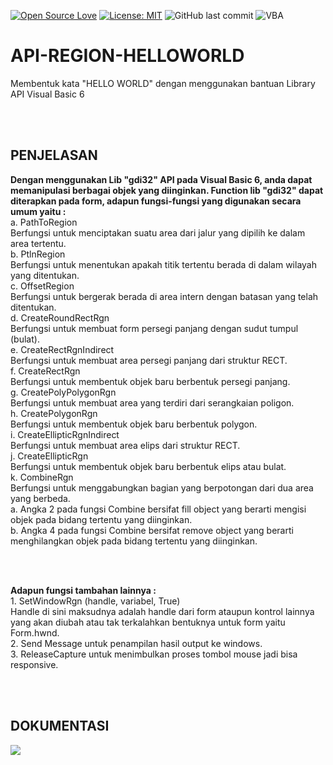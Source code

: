 [![Open Source Love](https://badges.frapsoft.com/os/v1/open-source.svg?style=flat)](https://github.com/ellerbrock/open-source-badges/)
[![License: MIT](https://img.shields.io/badge/License-MIT-green.svg)](https://opensource.org/licenses/MIT)
![GitHub last commit](https://img.shields.io/github/last-commit/devancakra/API-REGION-HELLOWORLD)
![VBA](https://img.shields.io/badge/visual-basic6-blue.svg?&style=flat&logo=VB6&logoColor=%23F7DF1E)

# API-REGION-HELLOWORLD
Membentuk kata "HELLO WORLD" dengan menggunakan bantuan Library API Visual Basic 6

<br>
<br>

## PENJELASAN
<p><b>Dengan menggunakan Lib "gdi32" API pada Visual Basic 6, anda dapat memanipulasi berbagai objek yang diinginkan. Function lib "gdi32" dapat diterapkan pada form, adapun fungsi-fungsi yang digunakan secara umum yaitu :</b><br>
a. PathToRegion<br>
Berfungsi untuk menciptakan suatu area dari jalur yang dipilih ke dalam area tertentu.<br>
b. PtlnRegion<br>
Berfungsi untuk menentukan apakah titik tertentu berada di dalam wilayah yang ditentukan.<br>
c. OffsetRegion<br>
Berfungsi untuk bergerak berada di area intern dengan batasan yang telah ditentukan.<br>
d. CreateRoundRectRgn<br>
Berfungsi untuk membuat form persegi panjang dengan sudut tumpul (bulat).<br>
e. CreateRectRgnIndirect<br>
Berfungsi untuk membuat area persegi panjang dari struktur RECT.<br>
f. CreateRectRgn<br>
Berfungsi untuk membentuk objek baru berbentuk persegi panjang.<br>
g. CreatePolyPolygonRgn<br>
Berfungsi untuk membuat area yang terdiri dari serangkaian poligon.<br>
h. CreatePolygonRgn<br>
Berfungsi untuk membentuk objek baru berbentuk polygon.<br>
i. CreateEllipticRgnIndirect<br>
Berfungsi untuk membuat area elips dari struktur RECT.<br>
j. CreateEllipticRgn<br>
Berfungsi untuk membentuk objek baru berbentuk elips atau bulat.<br>
k. CombineRgn<br>
Berfungsi untuk menggabungkan bagian yang berpotongan dari dua area yang berbeda.<br>
a. Angka 2 pada fungsi Combine bersifat fill object yang berarti mengisi objek pada bidang tertentu yang diinginkan.<br>
b. Angka 4 pada fungsi Combine bersifat remove object yang berarti menghilangkan objek pada bidang tertentu yang diinginkan.</p><br><br>
  
<p><b>Adapun fungsi tambahan lainnya :</b><br>
1. SetWindowRgn (handle, variabel, True)<br>
Handle di sini maksudnya adalah handle dari form ataupun kontrol lainnya yang akan diubah atau tak terkalahkan bentuknya untuk form yaitu Form.hwnd.<br>
2. Send Message untuk penampilan hasil output ke windows.<br>
3. ReleaseCapture untuk menimbulkan proses tombol mouse jadi bisa responsive.</p>

<br>
<br>

## DOKUMENTASI
<img src="https://user-images.githubusercontent.com/54527592/101258632-59e7a300-3756-11eb-9db8-4d554fe43307.jpg"/>
